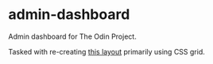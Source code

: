 # admin-dashboard
Admin dashboard for The Odin Project.

Tasked with re-creating [this layout](https://www.theodinproject.com/lessons/node-path-intermediate-html-and-css-admin-dashboard) primarily using CSS grid.
